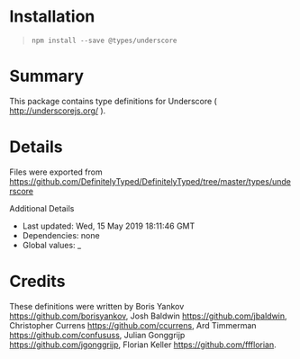 # Installation
> `npm install --save @types/underscore`

# Summary
This package contains type definitions for Underscore ( http://underscorejs.org/ ).

# Details
Files were exported from https://github.com/DefinitelyTyped/DefinitelyTyped/tree/master/types/underscore

Additional Details
 * Last updated: Wed, 15 May 2019 18:11:46 GMT
 * Dependencies: none
 * Global values: _

# Credits
These definitions were written by Boris Yankov <https://github.com/borisyankov>, Josh Baldwin <https://github.com/jbaldwin>, Christopher Currens <https://github.com/ccurrens>, Ard Timmerman <https://github.com/confususs>, Julian Gonggrijp <https://github.com/jgonggrijp>, Florian Keller <https://github.com/ffflorian>.
